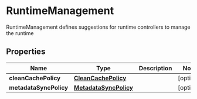

# RuntimeManagement

RuntimeManagement defines suggestions for runtime controllers to manage the runtime
## Properties

Name | Type | Description | Notes
------------ | ------------- | ------------- | -------------
**cleanCachePolicy** | [**CleanCachePolicy**](CleanCachePolicy.md) |  |  [optional]
**metadataSyncPolicy** | [**MetadataSyncPolicy**](MetadataSyncPolicy.md) |  |  [optional]



